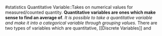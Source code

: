 #statistics 
Quantitative Variable::Takes on numerical values for measured/counted quantity. **Quantitative variables are ones which make sense to find an average of**. *It is possible to take a quantitative variable and make it into a categorical variable through grouping values.* There are two types of variables which are quantitative, [[Discrete Variables]] and 